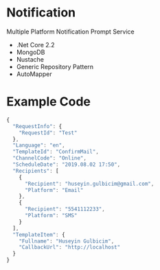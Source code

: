 # Notification
Multiple Platform Notification Prompt Service
* .Net Core 2.2 
* MongoDB
* Nustache
* Generic Repository Pattern
* AutoMapper

# Example Code

```javascript
{
  "RequestInfo": {
    "RequestId": "Test"
  },
  "Language": "en",
  "TemplateId": "ConfirmMail",
  "ChannelCode": "Online",
  "ScheduleDate": "2019.08.02 17:50",
  "Recipients": [
    {
      "Recipient": "huseyin.gulbicim@gmail.com",
      "Platform": "Email"
    },
    {
      "Recipient": "5541112233",
      "Platform": "SMS"
    }
  ],
  "TemplateItem": {
    "Fullname": "Huseyin Gulbicim",
    "CallbackUrl": "http://localhost"
  }
}
```
